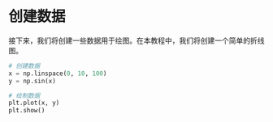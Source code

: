 # 创建数据

接下来，我们将创建一些数据用于绘图。在本教程中，我们将创建一个简单的折线图。

```python
# 创建数据
x = np.linspace(0, 10, 100)
y = np.sin(x)

# 绘制数据
plt.plot(x, y)
plt.show()
```
